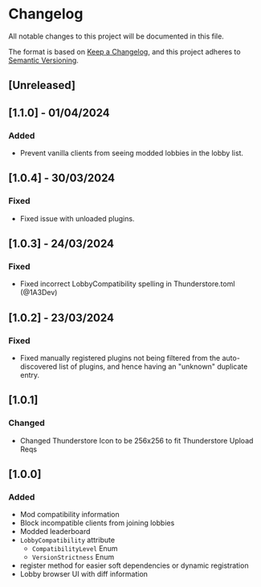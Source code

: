 # Changelog

All notable changes to this project will be documented in this file.

The format is based on [Keep a Changelog](https://keepachangelog.com/en/1.0.0/),
and this project adheres to [Semantic Versioning](https://semver.org/spec/v2.0.0.html).

## [Unreleased]

## [1.1.0] - 01/04/2024

### Added

- Prevent vanilla clients from seeing modded lobbies in the lobby list.

## [1.0.4] - 30/03/2024

### Fixed

- Fixed issue with unloaded plugins.

## [1.0.3] - 24/03/2024

### Fixed

- Fixed incorrect LobbyCompatibility spelling in Thunderstore.toml (@1A3Dev)

## [1.0.2] - 23/03/2024

### Fixed

- Fixed manually registered plugins not being filtered from the auto-discovered list of plugins, and hence having an "unknown" duplicate entry.

## [1.0.1]

### Changed
- Changed Thunderstore Icon to be 256x256 to fit Thunderstore Upload Reqs

## [1.0.0]

### Added

- Mod compatibility information
- Block incompatible clients from joining lobbies
- Modded leaderboard
- `LobbyCompatibility` attribute
    - `CompatibilityLevel` Enum
    - `VersionStrictness` Enum
- register method for easier soft dependencies or dynamic registration
- Lobby browser UI with diff information
